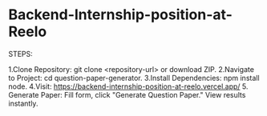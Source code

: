 # Backend-Internship-position-at-Reelo
STEPS:

1.Clone Repository: git clone &lt;repository-url> or download ZIP. 
2.Navigate to Project: cd question-paper-generator. 
3.Install Dependencies: npm install node. 
4.Visit: https://backend-internship-position-at-reelo.vercel.app/
5. Generate Paper: Fill form, click "Generate Question Paper." View results instantly.
